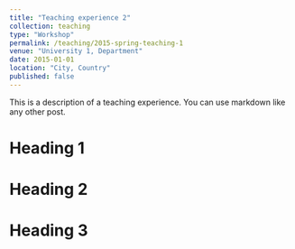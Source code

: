 ```yaml
---
title: "Teaching experience 2"
collection: teaching
type: "Workshop"
permalink: /teaching/2015-spring-teaching-1
venue: "University 1, Department"
date: 2015-01-01
location: "City, Country"
published: false
---
```


This is a description of a teaching experience. You can use markdown like any other post.

Heading 1
======

Heading 2
======

Heading 3
======
